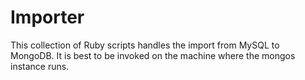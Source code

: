 # Importer

This collection of Ruby scripts handles the import from MySQL to MongoDB. It is best to be invoked on the machine where the mongos instance runs.

